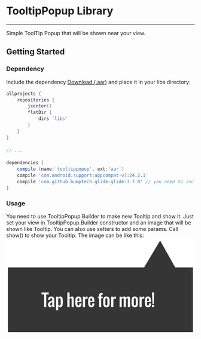 # TooltipPopup Library

----------
Simple ToolTip Popup that will be shown near your view.
## Getting Started
### Dependency
Include the dependency [Download (.aar)](https://github.com/RollnCode/ToolTipPopup/blob/master/app/libs/tooltippopup.aar) and place it in your libs directory:
```groovy
allprojects {
    repositories {
        jcenter()
        flatDir {
            dirs 'libs'
        }
    }
}

// ...

dependencies {
    compile (name:'tooltippopup', ext:'aar')
    compile 'com.android.support:appcompat-v7:24.2.1'
    compile 'com.github.bumptech.glide:glide:3.7.0' // you need to include this too
}
```

### Usage
You need to use TooltipPopup.Builder to make new Tooltip and show it. Just set your view in TooltipPopup.Builder constructor and an image that will be shown like Tooltip. You can also use setters to add some params. Call show() to show your Tooltip.
The image can be like this:
![enter image description here](https://github.com/RollnCode/ToolTipPopup/blob/master/app/src/main/res/drawable/tooltip_dots.png)
